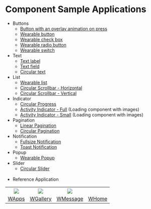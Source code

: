 # Component Sample Applications

* Buttons
    * [Button with an overlay animation on press](./Buttons/ButtonWithOverlayAnimation/)
    * [Wearable button](./Buttons/WearableButton/)
    * [Wearable check box](./Buttons/WearableCheckBox/)
    * [Wearable radio button](./Buttons/WearableRadioButton/)
    * [Wearable switch](./Buttons/WearableSwitch/)
* Text
    * [Text label](./Text/TextLabel/)
    * [Text field](./Text/TextField/)
    * [Circular text](./Text/CircularText/)
* List
    * [Wearable list](./List/WearableList/)
    * [Circular Scrollbar - Horizontal](./List/CircularScrollbar(Horizontal)/)
    * [Circular Scrollbar - Vertical](./List/CircularScrollbar(Vertical)/)
* Indicator
    * [Circular Progress](./Indicator/CircularProgress/)
    * [Activity Indicator - Full](./Indicator/ActivityIndicator(Full)/) (Loading component with images)
    * [Activity Indicator - Small](./Indicator/ActivityIndicator(Small)/) (Loading component with images)
* Pagination
    * [Linear Pagination](./Pagination/LinearPagination/)
    * [Circular Pagination](./Pagination/CircularPagination/)
* Notification
    * [Fullsize Notification](./Notification/FullsizeNotification/)
    * [Toast Notification](./Notification/ToastNotification/)
* Popup
    * [Wearable Popup](./Popup/WearablePopup/)
* Slider
    * [Circular Slider](./Slider/CircularSlider)
<br/><br/>
* Reference Application


<table style="text-align:center;">
  <tr>
    <th><img src="./res/wapps.png"/></th>
    <th><img src="./res/wgallery.png"/></th>
    <th><img src="./res/wmessege.png"/></th>
    <th></th>
  </tr>
  <tr>
    <td><a href="./ReferenceApplication/WApps/README.md">WApps</a></td>
    <td><a href="./ReferenceApplication/WGallery/README.md">WGallery</a></td>
    <td><a href="./ReferenceApplication/WMessage/README.md">WMessage</a></td>
    <td><a href="./ReferenceApplication/WHome">WHome</a></td>
  </tr>
</table>
